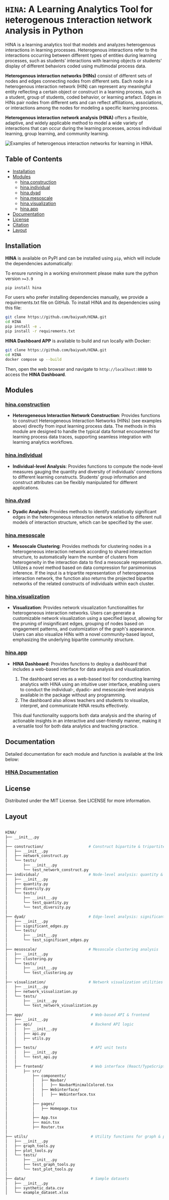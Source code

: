 # `HINA`: A Learning Analytics Tool for `H`eterogenous `I`nteraction `N`etwork `A`nalysis in Python 

HINA is a learning analytics tool that models and analyzes heterogenous interactions in learning processes. Heterogenous interactions refer to the interactions occurring between different types of entities during learning processes, such as students’ interactions with learning objects or students’ display of different behaviors coded using multimodal process data. 

**Heterogenous interaction networks (HINs)** consist of different sets of nodes and edges connecting nodes from different sets. Each node in a heterogenous interaction network (HIN) can represent any meaningful entity reflecting a certain object or construct in a learning process, such as a student, group of students, coded behavior, or learning artefact. Edges in HINs pair nodes from different sets and can reflect affiliations, associations, or interactions among the nodes for modeling a specific learning process.

**Heterogenous interaction network analysis (HINA)** offers a flexible, adaptive, and widely applicable method to model a wide variety of interactions that can occur during the learning processes, across individual learning, group learning, and community learning. 

![Examples of heterogenous interaction networks for learning in HINA.](./Paper/Examples.png "Examples of heterogenous interaction networks for learning in HINA.")


## Table of Contents

- [Installation](#installation)
- [Modules](#modules)
  - [hina.construction](#hina.construction)
  - [hina.individual](#hina.individual)
  - [hina.dyad](#hina.dyad)
  - [hina.mesoscale](#hina.mesoscale)
  - [hina.visualization](#hina.visualization)
  - [hina.app](#hina.app)
- [Documentation](#documentation)
- [License](#license)
- [Citation](#citation)
- [Layout](#layout)

## Installation

**HINA** is available on PyPI and can be installed using `pip`, which will include the dependencies automatically:

To ensure running in a working environment please make sure the python version `>=3.9`

```bash
pip install hina
```

For users who prefer installing dependencies manually, we provide a requirements.txt file on GitHub. To install HINA and its dependencies using this file:

```bash
git clone https://github.com/baiyueh/HINA.git
cd HINA
pip install -e .
pip install -r requirements.txt
```

**HINA Dashboard APP** is available to build and run locally with Docker:

```bash
git clone https://github.com/baiyueh/HINA.git
cd HINA
docker compose up --build
```

Then, open the web browser and navigate to `http://localhost:8080` to access the **HINA Dashboard**.

## Modules

### <a id="hina.construction">[hina.construction](https://hina.readthedocs.io/en/latest/Modules/construction.html)

- **Heterogeneous Interaction Network Construction**: Provides functions to construct Heterogeneous Interaction Networks (HINs) (see examples above) directly from input learning process data. The methods in this module are designed to handle the typical
    data format encountered for learning process data traces, supporting seamless integration with learning analytics workflows.  

### <a id="hina.individual">[hina.individual](https://hina.readthedocs.io/en/latest/Modules/individual.html)

- **Individual-level Analysis**: Provides functions to compute the node-level measures gauging the quantity and diversity
    of individuals’ connections to different learning constructs. Students’ group information and construct attributes
    can be flexibly manipulated for different applications. 

### <a id="hina.dyad">[hina.dyad](https://hina.readthedocs.io/en/latest/Modules/dyad.html)

- **Dyadic Analysis**: Provides methods to identify statistically significant edges in the heterogeneous interaction
    network relative to different null models of interaction structure, which can be specified by the user.  

### <a id="hina.mesoscale">[hina.mesoscale](https://hina.readthedocs.io/en/latest/Modules/mesoscale.html)

- **Mesoscale Clustering**: Provides methods for clustering nodes in a heterogeneous interaction network according to shared interaction structure, to automatically learn the number of clusters from heterogeneity in the interaction data to find a mesoscale representation. Utilizes a novel method based on data compression for parsimonious inference. If the input is a tripartite representation of heterogeneous interaction network, the function also returns the projected bipartite networks of the related constructs of individuals within each cluster.  

### <a id="hina.visualization">[hina.visualization](https://hina.readthedocs.io/en/latest/Modules/visualization.html)

- **Visualization**: Provides network visualization functionalities for heterogeneous interaction networks.
    Users can generate a customizable network visualization using a specified layout, allowing for the pruning of insignificant edges,
    grouping of nodes based on engagement patterns, and customization of the graph's appearance.
    Users can also visualize HINs with a novel community-based layout, emphasizing the underlying bipartite community structure.
  
### <a id="hina.app">[hina.app](https://hina.readthedocs.io/en/latest/Modules/dashboard.html)

- **HINA Dashboard**: Provides functions to deploy a dashboard that includes a web-based interface for data analysis and visualization.
  
    1. The dashboard serves as a web-based tool for conducting learning analytics with HINA using an intuitive user interface,
       enabling users to conduct the individual-, dyadic- and mesoscale-level analysis available in the package without any programming.
    2. The dashboard also allows teachers and students to visualize, interpret, and communicate HINA results effectively.
    
    This dual functionality supports both data analysis and the sharing of actionable insights in an interactive and user-friendly manner,
    making it a versatile tool for both data analytics and teaching practice. 

## Documentation

Detailed documentation for each module and function is available at the link below:

### [HINA Documentation](https://hina.readthedocs.io/en/latest/)

## License 
Distributed under the MIT License. See LICENSE for more information.

## Layout
```bash

HINA/
├── __init__.py
│
├── construction/                    # Construct bipartite & tripartite networks
│   ├── __init__.py
│   ├── network_construct.py
│   └── tests/
│       ├── __init__.py
│       └── test_network_construct.py
├── individual/                      # Node-level analysis: quantity & diversity
│   ├── __init__.py
│   ├── quantity.py
│   ├── diversity.py
│   └── tests/
│       ├── __init__.py
│       └── test_quantity.py
│       └── test_diversity.py
│
├── dyad/                            # Edge-level analysis: significant edges
│   ├── __init__.py
│   ├── significant_edges.py
│   └── tests/
│       ├── __init__.py
│       └── test_significant_edges.py
│
├── mesoscale/                       # Mesoscale clustering analysis
│   ├── __init__.py
│   ├── clustering.py
│   └── tests/
│       ├── __init__.py
│       └── test_clustering.py
│
├── visualization/                   # Network visualization utilities
│   ├── __init__.py
│   ├── network_visualization.py
│   └── tests/
│       ├── __init__.py
│       └── test_network_visualization.py
│
├── app/                              # Web-based API & frontend
│   ├── __init__.py
│   ├── api/                          # Backend API logic
│   │   ├── __init__.py
│   │   ├── api.py
│   │   ├── utils.py
│   │
│   ├── tests/                        # API unit tests
│   │   ├── __init__.py
│   │   └── test_api.py
│   │
│   ├── frontend/                     # Web interface (React/TypeScript)
│       ├── src/
│           ├── components/
│           │   ├── Navbar/
│           │   │   ├── NavbarMinimalColored.tsx
│           │   ├── Webinterface/
│           │   │   ├── Webinterface.tsx
│           │
│           ├── pages/
│           │   ├── Homepage.tsx
│           │
│           ├── App.tsx
│           ├── main.tsx
│           ├── Router.tsx
│
├── utils/                            # Utility functions for graph & plotting
│   ├── __init__.py
│   ├── graph_tools.py
│   ├── plot_tools.py
│   └── tests/
│       ├── __init__.py
│       ├── test_graph_tools.py
│       └── test_plot_tools.py
│
├── data/                             # Sample datasets
│   ├── __init__.py
│   ├── synthetic_data.csv
│   └── example_dataset.xlsx


